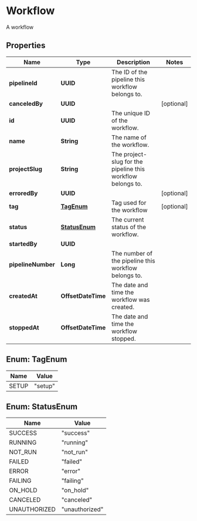 

# Workflow

A workflow

## Properties

| Name | Type | Description | Notes |
|------------ | ------------- | ------------- | -------------|
|**pipelineId** | **UUID** | The ID of the pipeline this workflow belongs to. |  |
|**canceledBy** | **UUID** |  |  [optional] |
|**id** | **UUID** | The unique ID of the workflow. |  |
|**name** | **String** | The name of the workflow. |  |
|**projectSlug** | **String** | The project-slug for the pipeline this workflow belongs to. |  |
|**erroredBy** | **UUID** |  |  [optional] |
|**tag** | [**TagEnum**](#TagEnum) | Tag used for the workflow |  [optional] |
|**status** | [**StatusEnum**](#StatusEnum) | The current status of the workflow. |  |
|**startedBy** | **UUID** |  |  |
|**pipelineNumber** | **Long** | The number of the pipeline this workflow belongs to. |  |
|**createdAt** | **OffsetDateTime** | The date and time the workflow was created. |  |
|**stoppedAt** | **OffsetDateTime** | The date and time the workflow stopped. |  |



## Enum: TagEnum

| Name | Value |
|---- | -----|
| SETUP | &quot;setup&quot; |



## Enum: StatusEnum

| Name | Value |
|---- | -----|
| SUCCESS | &quot;success&quot; |
| RUNNING | &quot;running&quot; |
| NOT_RUN | &quot;not_run&quot; |
| FAILED | &quot;failed&quot; |
| ERROR | &quot;error&quot; |
| FAILING | &quot;failing&quot; |
| ON_HOLD | &quot;on_hold&quot; |
| CANCELED | &quot;canceled&quot; |
| UNAUTHORIZED | &quot;unauthorized&quot; |



